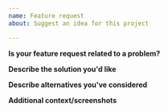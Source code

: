 ```yaml
---
name: Feature request
about: Suggest an idea for this project

---
```


**Is your feature request related to a problem?**


**Describe the solution you'd like**


**Describe alternatives you've considered**


**Additional context/screenshots**

